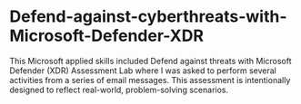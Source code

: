 # Defend-against-cyberthreats-with-Microsoft-Defender-XDR
This Microsoft applied skills included Defend against threats with Microsoft Defender (XDR) Assessment Lab where I was asked to perform several activities from a series of email messages. This assessment is intentionally designed to reflect real-world, problem-solving scenarios.
